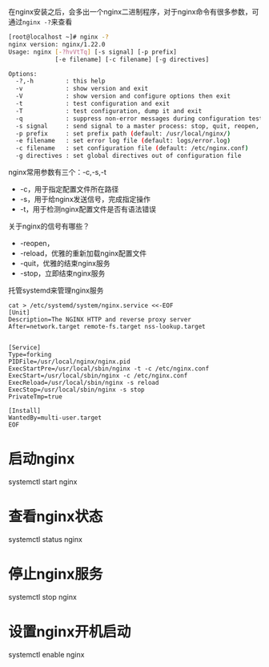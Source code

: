

在nginx安装之后，会多出一个nginx二进制程序，对于nginx命令有很多参数，可通过`nginx -?`来查看
```bash
[root@localhost ~]# nginx -?
nginx version: nginx/1.22.0
Usage: nginx [-?hvVtTq] [-s signal] [-p prefix]
             [-e filename] [-c filename] [-g directives]

Options:
  -?,-h         : this help
  -v            : show version and exit
  -V            : show version and configure options then exit
  -t            : test configuration and exit
  -T            : test configuration, dump it and exit
  -q            : suppress non-error messages during configuration testing
  -s signal     : send signal to a master process: stop, quit, reopen, reload
  -p prefix     : set prefix path (default: /usr/local/nginx/)
  -e filename   : set error log file (default: logs/error.log)
  -c filename   : set configuration file (default: /etc/nginx.conf)
  -g directives : set global directives out of configuration file
```

nginx常用参数有三个：-c,-s,-t
- -c，用于指定配置文件所在路径
- -s，用于给nginx发送信号，完成指定操作
- -t，用于检测nginx配置文件是否有语法错误


关于nginx的信号有哪些？
- -reopen，
- -reload，优雅的重新加载nginx配置文件
- -quit，优雅的结束nginx服务
- -stop，立即结束nginx服务



托管systemd来管理nginx服务

```vi
cat > /etc/systemd/system/nginx.service <<-EOF
[Unit]
Description=The NGINX HTTP and reverse proxy server
After=network.target remote-fs.target nss-lookup.target


[Service]
Type=forking
PIDFile=/usr/local/nginx/nginx.pid
ExecStartPre=/usr/local/sbin/nginx -t -c /etc/nginx.conf
ExecStart=/usr/local/sbin/nginx -c /etc/nginx.conf
ExecReload=/usr/local/sbin/nginx -s reload
ExecStop=/usr/local/sbin/nginx -s stop
PrivateTmp=true

[Install]
WantedBy=multi-user.target
EOF
```


# 启动nginx
systemctl start nginx

# 查看nginx状态
systemctl status nginx

# 停止nginx服务
systemctl stop nginx

# 设置nginx开机启动
systemctl enable nginx


